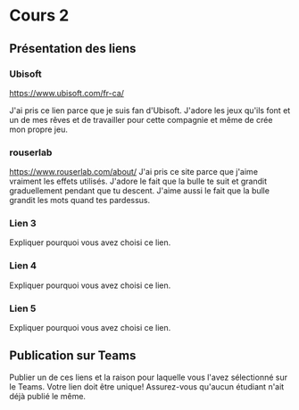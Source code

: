# Cours 2
## Présentation des liens

### Ubisoft
 https://www.ubisoft.com/fr-ca/
 
J'ai pris ce lien parce que je suis fan d'Ubisoft. J'adore les jeux qu'ils font et un de mes rêves et de travailler pour cette compagnie et même de crée mon propre jeu.

### rouserlab
https://www.rouserlab.com/about/
J'ai pris ce site parce que j'aime vraiment les effets utilisés. J'adore le fait que la bulle te suit et grandit graduellement pendant que tu descent. J'aime aussi le fait que la bulle grandit les mots quand tes pardessus.

### Lien 3 
Expliquer pourquoi vous avez choisi ce lien.  

### Lien 4 
Expliquer pourquoi vous avez choisi ce lien. 

### Lien 5 
Expliquer pourquoi vous avez choisi ce lien.  

## Publication sur Teams
Publier un de ces liens et la raison pour laquelle vous l'avez sélectionné sur le Teams. Votre lien doit être unique! Assurez-vous qu'aucun étudiant n'ait déjà publié le même. 
